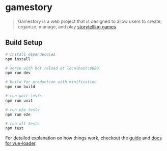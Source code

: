 # gamestory

> Gamestory is a web project that is designed to allow users to create, organize, manage, and play [storytelling games][storytelling-games-wikipedia].

## Build Setup

``` bash
# install dependencies
npm install

# serve with hot reload at localhost:8080
npm run dev

# build for production with minification
npm run build

# run unit tests
npm run unit

# run e2e tests
npm run e2e

# run all tests
npm test
```

For detailed explanation on how things work, checkout the [guide](http://vuejs-templates.github.io/webpack/) and [docs for vue-loader](http://vuejs.github.io/vue-loader).


[storytelling-games-wikipedia]: https://en.wikipedia.org/wiki/Storytelling_game
